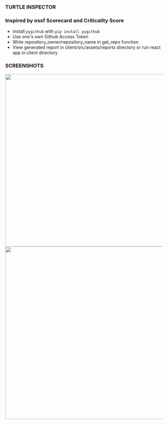### TURTLE INSPECTOR

### Inspired by ossf Scorecard and Criticality Score
* install `pygithub` with `pip install pygithub`
* Use one's own Github Access Token
* Write repository_owner/repository_name in get_repo function
* View generated report in client/src/assets/reports directory or run react app in client directory

### SCREENSHOTS

<img src="https://user-images.githubusercontent.com/71624964/183083061-546e370f-97df-4547-a6d6-50dfacc217e1.png" width="550"/>

<img src="https://user-images.githubusercontent.com/71624964/183083099-1d8d02e3-208b-47cb-99e1-5fdbe535b158.png" width="550"/>

